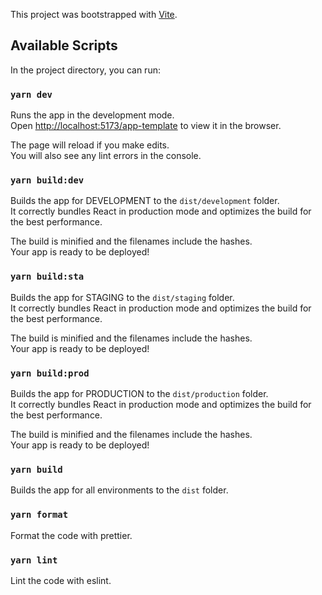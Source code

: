 This project was bootstrapped with [Vite](https://vitejs.dev/).

## Available Scripts

In the project directory, you can run:

### `yarn dev`

Runs the app in the development mode.<br />
Open [http://localhost:5173/app-template](http://localhost:5173/app-template) to view it in the browser.

The page will reload if you make edits.<br />
You will also see any lint errors in the console.

### `yarn build:dev`

Builds the app for DEVELOPMENT to the `dist/development` folder.<br />
It correctly bundles React in production mode and optimizes the build for the best performance.

The build is minified and the filenames include the hashes.<br />
Your app is ready to be deployed!

### `yarn build:sta`

Builds the app for STAGING to the `dist/staging` folder.<br />
It correctly bundles React in production mode and optimizes the build for the best performance.

The build is minified and the filenames include the hashes.<br />
Your app is ready to be deployed!

### `yarn build:prod`

Builds the app for PRODUCTION to the `dist/production` folder.<br />
It correctly bundles React in production mode and optimizes the build for the best performance.

The build is minified and the filenames include the hashes.<br />
Your app is ready to be deployed!

### `yarn build`

Builds the app for all environments to the `dist` folder.<br />

### `yarn format`

Format the code with prettier.

### `yarn lint`

Lint the code with eslint.
